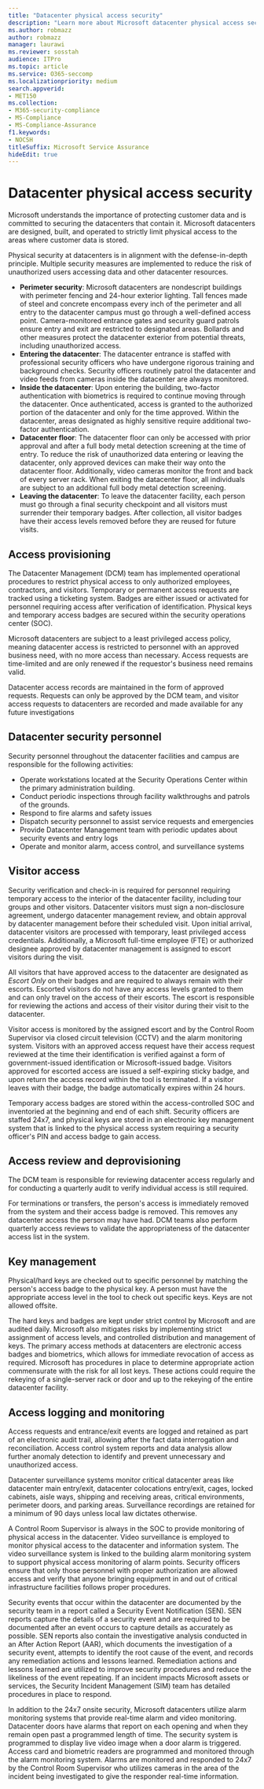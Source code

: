 ```yaml
---
title: "Datacenter physical access security"
description: "Learn more about Microsoft datacenter physical access security."
ms.author: robmazz
author: robmazz
manager: laurawi
ms.reviewer: sosstah
audience: ITPro
ms.topic: article
ms.service: O365-seccomp
ms.localizationpriority: medium
search.appverid:
- MET150
ms.collection:
- M365-security-compliance
- MS-Compliance
- MS-Compliance-Assurance
f1.keywords:
- NOCSH
titleSuffix: Microsoft Service Assurance
hideEdit: true
---
```


# Datacenter physical access security

Microsoft understands the importance of protecting customer data and is committed to securing the datacenters that contain it. Microsoft datacenters are designed, built, and operated to strictly limit physical access to the areas where customer data is stored.

Physical security at datacenters is in alignment with the defense-in-depth principle. Multiple security measures are implemented to reduce the risk of unauthorized users accessing data and other datacenter resources.

- **Perimeter security**: Microsoft datacenters are nondescript buildings with perimeter fencing and 24-hour exterior lighting. Tall fences made of steel and concrete encompass every inch of the perimeter and all entry to the datacenter campus must go through a well-defined access point. Camera-monitored entrance gates and security guard patrols ensure entry and exit are restricted to designated areas. Bollards and other measures protect the datacenter exterior from potential threats, including unauthorized access.
- **Entering the datacenter**: The datacenter entrance is staffed with professional security officers who have undergone rigorous training and background checks. Security officers routinely patrol the datacenter and video feeds from cameras inside the datacenter are always monitored.
- **Inside the datacenter**: Upon entering the building, two-factor authentication with biometrics is required to continue moving through the datacenter. Once authenticated, access is granted to the authorized portion of the datacenter and only for the time approved. Within the datacenter, areas designated as highly sensitive require additional two-factor authentication.
- **Datacenter floor**: The datacenter floor can only be accessed with prior approval and after a full body metal detection screening at the time of entry. To reduce the risk of unauthorized data entering or leaving the datacenter, only approved devices can make their way onto the datacenter floor. Additionally, video cameras monitor the front and back of every server rack. When exiting the datacenter floor, all individuals are subject to an additional full body metal detection screening.
- **Leaving the datacenter**: To leave the datacenter facility, each person must go through a final security checkpoint and all visitors must surrender their temporary badges. After collection, all visitor badges have their access levels removed before they are reused for future visits.

## Access provisioning

The Datacenter Management (DCM) team has implemented operational procedures to restrict physical access to only authorized employees, contractors, and visitors. Temporary or permanent access requests are tracked using a ticketing system. Badges are either issued or activated for personnel requiring access after verification of identification. Physical keys and temporary access badges are secured within the security operations center (SOC).

Microsoft datacenters are subject to a least privileged access policy, meaning datacenter access is restricted to personnel with an approved business need, with no more access than necessary. Access requests are time-limited and are only renewed if the requestor's business need remains valid.

Datacenter access records are maintained in the form of approved requests. Requests can only be approved by the DCM team, and visitor access requests to datacenters are recorded and made available for any future investigations

## Datacenter security personnel

Security personnel throughout the datacenter facilities and campus are responsible for the following activities:

- Operate workstations located at the Security Operations Center within the primary administration building.
- Conduct periodic inspections through facility walkthroughs and patrols of the grounds.
- Respond to fire alarms and safety issues
- Dispatch security personnel to assist service requests and emergencies
- Provide Datacenter Management team with periodic updates about security events and entry logs
- Operate and monitor alarm, access control, and surveillance systems

## Visitor access

Security verification and check-in is required for personnel requiring temporary access to the interior of the datacenter facility, including tour groups and other visitors. Datacenter visitors must sign a non-disclosure agreement, undergo datacenter management review, and obtain approval by datacenter management before their scheduled visit. Upon initial arrival, datacenter visitors are processed with temporary, least privileged access credentials. Additionally, a Microsoft full-time employee (FTE) or authorized designee approved by datacenter management is assigned to escort visitors during the visit.

All visitors that have approved access to the datacenter are designated as *Escort Only* on their badges and are required to always remain with their escorts. Escorted visitors do not have any access levels granted to them and can only travel on the access of their escorts. The escort is responsible for reviewing the actions and access of their visitor during their visit to the datacenter.

Visitor access is monitored by the assigned escort and by the Control Room Supervisor via closed circuit television (CCTV) and the alarm monitoring system. Visitors with an approved access request have their access request reviewed at the time their identification is verified against a form of government-issued identification or Microsoft-issued badge. Visitors approved for escorted access are issued a self-expiring sticky badge, and upon return the access record within the tool is terminated. If a visitor leaves with their badge, the badge automatically expires within 24 hours.

Temporary access badges are stored within the access-controlled SOC and inventoried at the beginning and end of each shift. Security officers are staffed 24x7, and physical keys are stored in an electronic key management system that is linked to the physical access system requiring a security officer's PIN and access badge to gain access.

## Access review and deprovisioning

The DCM team is responsible for reviewing datacenter access regularly and for conducting a quarterly audit to verify individual access is still required.

For terminations or transfers, the person's access is immediately removed from the system and their access badge is removed. This removes any datacenter access the person may have had. DCM teams also perform quarterly access reviews to validate the appropriateness of the datacenter access list in the system.

## Key management

Physical/hard keys are checked out to specific personnel by matching the person's access badge to the physical key. A person must have the appropriate access level in the tool to check out specific keys. Keys are not allowed offsite.

The hard keys and badges are kept under strict control by Microsoft and are audited daily. Microsoft also mitigates risks by implementing strict assignment of access levels, and controlled distribution and management of keys. The primary access methods at datacenters are electronic access badges and biometrics, which allows for immediate revocation of access as required. Microsoft has procedures in place to determine appropriate action commensurate with the risk for all lost keys. These actions could require the rekeying of a single-server rack or door and up to the rekeying of the entire datacenter facility.

## Access logging and monitoring

Access requests and entrance/exit events are logged and retained as part of an electronic audit trail, allowing after the fact data interrogation and reconciliation. Access control system reports and data analysis allow further anomaly detection to identify and prevent unnecessary and unauthorized access.

Datacenter surveillance systems monitor critical datacenter areas like datacenter main entry/exit, datacenter colocations entry/exit, cages, locked cabinets, aisle ways, shipping and receiving areas, critical environments, perimeter doors, and parking areas. Surveillance recordings are retained for a minimum of 90 days unless local law dictates otherwise.

A Control Room Supervisor is always in the SOC to provide monitoring of physical access in the datacenter. Video surveillance is employed to monitor physical access to the datacenter and information system. The video surveillance system is linked to the building alarm monitoring system to support physical access monitoring of alarm points. Security officers ensure that only those personnel with proper authorization are allowed access and verify that anyone bringing equipment in and out of critical infrastructure facilities follows proper procedures.

Security events that occur within the datacenter are documented by the security team in a report called a Security Event Notification (SEN). SEN reports capture the details of a security event and are required to be documented after an event occurs to capture details as accurately as possible. SEN reports also contain the investigative analysis conducted in an After Action Report (AAR), which documents the investigation of a security event, attempts to identify the root cause of the event, and records any remediation actions and lessons learned. Remediation actions and lessons learned are utilized to improve security procedures and reduce the likeliness of the event repeating. If an incident impacts Microsoft assets or services, the Security Incident Management (SIM) team has detailed procedures in place to respond.

In addition to the 24x7 onsite security, Microsoft datacenters utilize alarm monitoring systems that provide real-time alarm and video monitoring. Datacenter doors have alarms that report on each opening and when they remain open past a programmed length of time. The security system is programmed to display live video image when a door alarm is triggered. Access card and biometric readers are programmed and monitored through the alarm monitoring system. Alarms are monitored and responded to 24x7 by the Control Room Supervisor who utilizes cameras in the area of the incident being investigated to give the responder real-time information.
